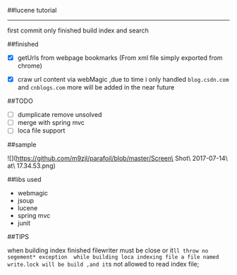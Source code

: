##lucene tutorial 

---
first commit 
only finished build index and search 

##finished

-[x] getUrls from webpage bookmarks (From xml file simply exported from chrome)
-[x] craw url content via webMagic ,due to time i only handled `blog.csdn.com` and `cnblogs.com` more will be added in the near future 



##TODO

-[ ] dumplicate remove unsolved
-[ ] merge with spring mvc
-[ ] loca file support

##sample

![](https://github.com/m9zjl/parafoil/blob/master/Screen\ Shot\ 2017-07-14\ at\ 17.34.53.png)

##libs used

- webmagic
- jsoup
- lucene
- spring mvc 
- junit

##TIPS

when building index finished filewriter must be close or it`ll throw no segement* exception 
while building loca indexing file a file named write.lock will be build ,and it`s not allowed to
read index file;
